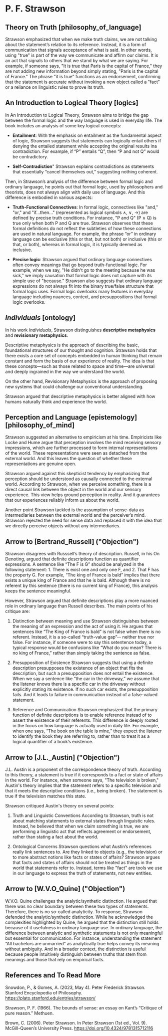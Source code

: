 # P. F. Strawson 
## Theory on Truth [philosophy_of_language]
Strawson emphasized that when we make truth claims, we are not talking about the statement’s relation to its reference. Instead, it is a form of communication that signals acceptance of what is said. In other words, using "true" is part of the way we communicate and affirm our claims. It is an act that signals to others that we stand by what we are saying.  For example, if someone says, "It is true that Paris is the capital of France," they are not adding new information beyond simply stating, "Paris is the capital of France." The phrase "it is true" functions as an endorsement, confirming that the statement is accurate without invoking a new object called a "fact" or a reliance on linguistic rules to prove its truth.

## An Introduction to Logical Theory [logics]
In An Introduction to Logical Theory, Strawson aims to bridge the gap between the formal logic and the way language is used in everyday life. The book includes an analysis of some key logical concepts:

- **Entailment**:
With the emphasis on entailment as the fundamental aspect of logic, Strawson suggests that statements can logically entail others if denying the entailed statement while accepting the original results ina contradiction. For example, if “P” emtails “Q”, then “P and not Q” would be contradictory.

- **Self-Contradiction**"
Strawson explains contradictions as statements that essentially “cancel themselves out,” suggesting nothing coherent. 

Then, in Strawson’s analysis of the difference between formal logic and ordinary language, he points out that formal logic, used by philosophers and theorists, does not always align with daily use of language. And this difference is embodied in various aspects:

- **Truth-Functional Connectives**: 
In formal logic, connectives like "and," "or," and "if...then..." (represented as logical symbols ∧, ∨, →) are defined by precise truth conditions. For instance, "P and Q" (P ∧ Q) is true only when both P and Q are true. Strawson observes that these formal definitions do not reflect the subtleties of how these connections are used in natural language. For example, the phrase “or” in ordinary language can be exclusive (this or that, but not both) or inclusive (this or that, or both), whereas in formal logic, it is typically deemed as inclusive. 

- **Precise logic**:
Strawson argued that ordinary language connectives often convey meanings that go beyond truth-functional logic. For example, when we say, "He didn't go to the meeting because he was sick," we imply causation that formal logic does not capture with its simple use of "because." Strawson also suggests that ordinary language expressions do not always fit into the binary true/false structure that formal logic uses. Formal logic overlooks many features in everyday language including nuances, context, and presuppositions that formal logic overlooks.


## *Individuals* [ontology]
In his work *Individuals*, Strawson distinguishes **descriptive metaphysics** and **revisionary metaphysics**. 

Descriptive metaphysics is the approach of describing the basic, foundational structures of our thought and cognition. Strawson holds that there exists a core set of concepts embedded in human thinking that remain constant and form the basis of our experience of reality. The idea is that these concepts—such as those related to space and time—are universal and deeply ingrained in the way we understand the world. 

On the other hand, Revisionary Metaphysics is the approach of proposing new systems that could challenge our conventional understanding.

Strawson argued that descriptive metaphysics is better aligned with how humans naturally think and experience the world. 

## Perception and Language [epistemology] [philosophy_of_mind]
Strawson suggested an alternative to empiricism at his time. Empiricists like Locke and Hume argue that perception involves the mind receiving sensory impressions, which are further processed to form internal representations of the world. These representations were seen as detached from the external world. And this leaves the question of whether these representations are genuine open.

Strawson argued against this skepticist tendency by emphasizing that perception should be understood as causally connected to the external world. According to Strawson, when we perceive something, there is a direct causal link between the object in the world and our sensory experience. This view helps ground perception in reality. And it guarantees that our experiences reliably inform us about the world.

Another point Strawson tackled is the assumption of sense-data as intermediaries between the external world and the perceiver’s mind. Strawson rejected the need for sense data and replaced it with the idea that we directly perceive objects without any intermediaries. 

## Arrow to [Bertrand_Russell] ("Objection")
Strawson disagrees with Russsell’s theory of description. Russell, in his On Denoting, argued that definite descriptions function as quantifier expressions. A sentence like “The F is G” should be analyzed in the following statement: 1. There is exist one and only one F, and 2. That F has the property G. For example, “The king of France is bald” implies that there exists a unique king of France and that he is bald. Although there is no referent by this sentence (there is no current king of France), this analysis keeps the sentence meaningful. 

However, Strawson argued that definite descriptions play a more nuanced role in ordinary language than Russell describes. The main points of his critique are:

1. Distinction between meaning and use
Strawson distinguishes between the meaning of an expression and the act of using it. He argues that sentences like “The King of France is bald” is not false when there is no referent. Instead, it is a so-called “truth-value gap”-- neither true nor false. For instance, if someone were to say this setentence today, a typical response would be confusions like “What do you mean? There is no king of France,” rather than simply taking the sentence as false.

2. Presupposition of Existence
Strawson suggests that using a definite description presupposes the existence of an object that fits the description, but such a presupposition does not entail the existence. When we say a sentence like “the car in the driveway,” we assume that the listener knows there is a specific car in the driveway without explicitly stating its existence. If no such car exists, the presupposition fails. And it leads to failure in communication instead of a false-valued statement. 

3. Reference and Communication
Strawson emphasized that the primary function of definite descriptions is to enable reference instead of to assert the existence of their referents. This difference is deeply rooted in the focus on how language is actually used in daily life. For example, when one says, “The book on the table is mine,” they expect the listener to identify the book they are referring to, rather than to treat it as a logical quantifier of a book’s existence.


## Arrow to [J.L._Austin] ("Objection")
J.L. Austin is a proponent of the correspondence theory of truth. According to this theory, a statement is true if it corresponds to a fact or state of affairs in the world. For instance, when someone says, "The television is broken," Austin's theory implies that the statement refers to a specific television and that it meets the descriptive conditions (i.e., being broken). The statement is true if the television matches this state.

Strawson critiqued Austin's theory on several points:

1. Truth and Linguistic Conventions
According to Strawson, truth is not about matching statements to external states through linguistic rules. Instead, he believed that when we claim something is true, we are performing a linguistic act that reflects agreement or endorsement, rather than stating a fact about the world.

2. Ontological Concerns
Strawson questions what Austin’s references really link sentences to. Are they linked to objects (e.g., the television) or to more abstract notions like facts or states of affairs? Strawson argues that facts and states of affairs should not be treated as things in the world that statements refer to. Instead, terms like "fact" are tools we use in our language to express the truth of statements, not new entities.


## Arrow to [W.V.O_Quine] ("Objection")

W.V.O. Quine challenges the analytic/synthetic distinction. He argued that there was no clear boundary between these two types of statements. Therefore, there is no so-called analyticity. To response, Strawson defended the analytic/synthetic distinction. While he acknowledged the complexities highlighted by Quine, he argued that the distinction still holds because of it usefulness in ordinary language use. In ordinary language, the difference between analytic and synthetic statements is not only meaningful but essential for communication. For instance, understanding the statement “All bachelors are unmarried” as analytically true helps convey its meaning without ambiguity. And in a broader context, the distinction is useful because people intuitively distinguish between truths that stem from meanings and those that rely on empirical facts.


## References and To Read More
Snowdon, P., & Gomes, A. (2023, May 4). Peter Frederick Strawson. Stanford Encyclopedia of Philosophy. https://plato.stanford.edu/entries/strawson/ 

Strawson, P. F. (1966). The bounds of sense: an essay on Kant’s “Critique of pure reason.” Methuen.

Brown, C. (2006). Peter Strawson. In Peter Strawson (1st ed., Vol. 9). McGill-Queen’s University Press. https://doi.org/10.4324/9781315712116



